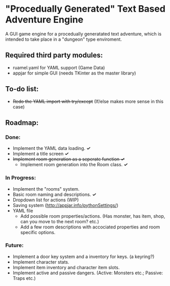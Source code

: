 # "Procedually Generated" Text Based Adventure Engine
A GUI game engine for a procedually generatated text adventure, which is intended to take place in a "dungeon" type enviroment.

## Required third party modules:
* ruamel.yaml for YAML support (Game Data)
* appjar for simple GUI (needs TKinter as the master library)

## To-do list:
* ~~Redo the YAML import with try/except~~ (If/else makes more sense in this case)

## Roadmap:
### Done:
* Implement the YAML data loading. **_✓_**
* Implement a title screen **_✓_**
* ~~Implement room generation as a seperate function **_✓_**~~
  * Implement room generation into the Room class. **_✓_**

### In Progress:
* Implement the "rooms" system.
 * Basic room naming and descriptions. **_✓_**
 * Dropdown list for actions (WIP)
 * Saving system (http://appjar.info/pythonSettings/)
 * YAML file
   * Add possible room properties/actions. (Has monster, has item, shop, can you move to the next room? etc.)
   * Add a few room descriptions with accociated properties and room specific options.
### Future:
* Implement a door key system and a inventory for keys. (a keyring?)
* Implement character stats.
* Implement item inventory and character item slots.
* Implement active and passive dangers. (Active: Monsters etc.; Passive: Traps etc.)

